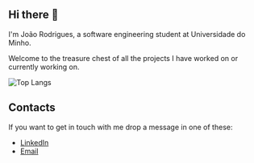 ## Hi there 👋

I'm João Rodrigues, a software engineering student at Universidade do Minho.

Welcome to the treasure chest of all the projects I have worked on or currently working on.

![Top Langs](https://github-readme-stats.vercel.app/api/top-langs/?username=Mad-Karma&layout=compact&theme=radical)

## Contacts
If you want to get in touch with me drop a message in one of these:
- [LinkedIn](www.linkedin.com/in/joão-rodrigues-a63498232)
- [Email](joao.ricardo.vdg@gmail.com)


<!--
**Mad-Karma/Mad-Karma** is a ✨ _special_ ✨ repository because its `README.md` (this file) appears on your GitHub profile.

Here are some ideas to get you started:

- 🔭 I’m currently working on ...
- 🌱 I’m currently learning ...
- 👯 I’m looking to collaborate on ...
- 🤔 I’m looking for help with ...
- 💬 Ask me about ...
- 📫 How to reach me: ...
- 😄 Pronouns: ...
- ⚡ Fun fact: ...
-->
